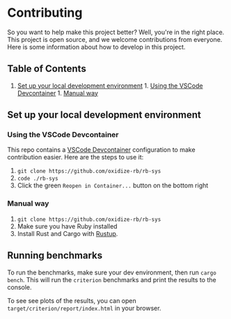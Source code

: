 # Contributing

So you want to help make this project better? Well, you're in the right place. This project is open source, and we
welcome contributions from everyone. Here is some information about how to develop in this project.

<!-- regenerate TOC with `md-doc CONTRIBUTING.md --min-depth 1` -->
<!-- toc -->

## Table of Contents

1. [Set up your local development environment](#set-up-your-local-development-environment) 1.
[Using the VSCode Devcontainer](#using-the-vscode-devcontainer) 1. [Manual way](#manual-way)
<!-- tocstop -->

## Set up your local development environment

### Using the VSCode Devcontainer

This repo contains a [VSCode Devcontainer](https://code.visualstudio.com/docs/containers/devcontainer) configuration to
make contribution easier. Here are the steps to use it:

1. `git clone https://github.com/oxidize-rb/rb-sys`
2. `code ./rb-sys`
3. Click the green `Reopen in Container...` button on the bottom right

### Manual way

1. `git clone https://github.com/oxidize-rb/rb-sys`
2. Make sure you have Ruby installed
3. Install Rust and Cargo with [Rustup](https://rustup.rs/).

## Running benchmarks

To run the benchmarks, make sure your dev environment, then run `cargo bench`. This will run the `criterion` benchmarks
and print the results to the console.

To see see plots of the results, you can open `target/criterion/report/index.html` in your browser.
